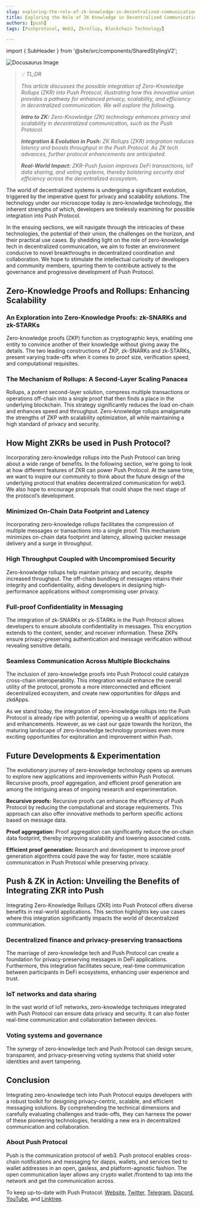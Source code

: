 ```yaml
---
slug: exploring-the-role-of-zk-knowledge-in-decentralized-communication
title: Exploring the Role of ZK Knowledge in Decentralized Communication🌐
authors: [push]
tags: [Pushprotocol, Web3, Zkrollup, Blockchain Technology]

---
```

import { SubHeader } from '@site/src/components/SharedStylingV2';

![Docusaurus Image](./cover-image.webp)

<!--truncate-->

<blockquote>
<i>
💡 TL;DR

This article discusses the possible integration of Zero-Knowledge Rollups (ZKR) into Push Protocol, illustrating how this innovative union provides a pathway for enhanced privacy, scalability, and efficiency in decentralized communication. We will explore the following.

<b>Intro to ZK:</b> Zero-Knowledge (ZK) technology enhances privacy and scalability in decentralized communication, such as the Push Protocol.

<b>Integration & Evolution in Push:</b> ZK Rollups (ZKR) integration reduces latency and boosts throughput in the Push Protocol. As ZK tech advances, further protocol enhancements are anticipated.

<b>Real-World Impact:</b> ZKR-Push fusion improves DeFi transactions, IoT data sharing, and voting systems, thereby bolstering security and efficiency across the decentralized ecosystem.
</i>
</blockquote>

The world of decentralized systems is undergoing a significant evolution, triggered by the imperative quest for privacy and scalability solutions. The technology under our microscope today is zero-knowledge technology, the inherent strengths of which, developers are tirelessly examining for possible integration into Push Protocol.

In the ensuing sections, we will navigate through the intricacies of these technologies, the potential of their union, the challenges on the horizon, and their practical use cases. By shedding light on the role of zero-knowledge tech in decentralized communication, we aim to foster an environment conducive to novel breakthroughs in decentralized coordination and collaboration. We hope to stimulate the intellectual curiosity of developers and community members, spurring them to contribute actively to the governance and progressive development of Push Protocol.


## Zero-Knowledge Proofs and Rollups: Enhancing Scalability
### An Exploration into Zero-Knowledge Proofs: zk-SNARKs and zk-STARKs
Zero-knowledge proofs (ZKP) function as cryptographic keys, enabling one entity to convince another of their knowledge without giving away the details. The two leading constructions of ZKP, zk-SNARKs and zk-STARKs, present varying trade-offs when it comes to proof size, verification speed, and computational requisites.

### The Mechanism of Rollups: A Second-Layer Scaling Panacea
Rollups, a potent second-layer solution, compress multiple transactions or operations off-chain into a single proof that then finds a place in the underlying blockchain. This strategy significantly reduces the load on-chain and enhances speed and throughput. Zero-knowledge rollups amalgamate the strengths of ZKP with scalability optimization, all while maintaining a high standard of privacy and security.

## How Might ZKRs be used in Push Protocol?
Incorporating zero-knowledge rollups into the Push Protocol can bring about a wide range of benefits. In the following section, we’re going to look at how different features of ZKR can power Push Protocol. At the same time, we want to inspire our community to think about the future design of the underlying protocol that enables decentralized communication for web3. We also hope to encourage proposals that could shape the next stage of the protocol’s development.

### Minimized On-Chain Data Footprint and Latency
Incorporating zero-knowledge rollups facilitates the compression of multiple messages or transactions into a single proof. This mechanism minimizes on-chain data footprint and latency, allowing quicker message delivery and a surge in throughput.

### High Throughput Coupled with Uncompromised Security
Zero-knowledge rollups help maintain privacy and security, despite increased throughput. The off-chain bundling of messages retains their integrity and confidentiality, aiding developers in designing high-performance applications without compromising user privacy.

### Full-proof Confidentiality in Messaging
The integration of zk-SNARKs or zk-STARKs in the Push Protocol allows developers to ensure absolute confidentiality in messages. This encryption extends to the content, sender, and receiver information. These ZKPs ensure privacy-preserving authentication and message verification without revealing sensitive details.

### Seamless Communication Across Multiple Blockchains
The inclusion of zero-knowledge proofs into Push Protocol could catalyze cross-chain interoperability. This integration would enhance the overall utility of the protocol, promote a more interconnected and efficient decentralized ecosystem, and create new opportunities for dApps and zkdApps.

As we stand today, the integration of zero-knowledge rollups into the Push Protocol is already ripe with potential, opening up a wealth of applications and enhancements. However, as we cast our gaze towards the horizon, the maturing landscape of zero-knowledge technology promises even more exciting opportunities for exploration and improvement within Push.

## Future Developments & Experimentation
The evolutionary journey of zero-knowledge technology opens up avenues to explore new applications and improvements within Push Protocol. Recursive proofs, proof aggregation, and efficient proof generation are among the intriguing areas of ongoing research and experimentation.

<b>Recursive proofs:</b> Recursive proofs can enhance the efficiency of Push Protocol by reducing the computational and storage requirements. This approach can also offer innovative methods to perform specific actions based on message data.

<b>Proof aggregation:</b> Proof aggregation can significantly reduce the on-chain data footprint, thereby improving scalability and lowering associated costs.

<b>Efficient proof generation:</b> Research and development to improve proof generation algorithms could pave the way for faster, more scalable communication in Push Protocol while preserving privacy.

## Push & ZK in Action: Unveiling the Benefits of Integrating ZKR into Push
Integrating Zero-Knowledge Rollups (ZKR) into Push Protocol offers diverse benefits in real-world applications. This section highlights key use cases where this integration significantly impacts the world of decentralized communication.

### Decentralized finance and privacy-preserving transactions
The marriage of zero-knowledge tech and Push Protocol can create a foundation for privacy-preserving messages in DeFi applications. Furthermore, this integration facilitates secure, real-time communication between participants in DeFi ecosystems, enhancing user experience and trust.

### IoT networks and data sharing
In the vast world of IoT networks, zero-knowledge techniques integrated with Push Protocol can ensure data privacy and security. It can also foster real-time communication and collaboration between devices.

### Voting systems and governance
The synergy of zero-knowledge tech and Push Protocol can design secure, transparent, and privacy-preserving voting systems that shield voter identities and avert tampering.

## Conclusion
Integrating zero-knowledge tech into Push Protocol equips developers with a robust toolkit for designing privacy-centric, scalable, and efficient messaging solutions. By comprehending the technical dimensions and carefully evaluating challenges and trade-offs, they can harness the power of these pioneering technologies, heralding a new era in decentralized communication and collaboration.

### About Push Protocol

Push is the communication protocol of web3. Push protocol enables cross-chain notifications and messaging for dapps, wallets, and services tied to wallet addresses in an open, gasless, and platform-agnostic fashion. The open communication layer allows any crypto wallet /frontend to tap into the network and get the communication across.

To keep up-to-date with Push Protocol: [Website](https://push.org/), [Twitter](https://twitter.com/pushprotocol), [Telegram](https://t.me/epnsproject), [Discord](https://discord.gg/pushprotocol), [YouTube](https://www.youtube.com/c/EthereumPushNotificationService), and [Linktree](https://linktr.ee/pushprotocol).
